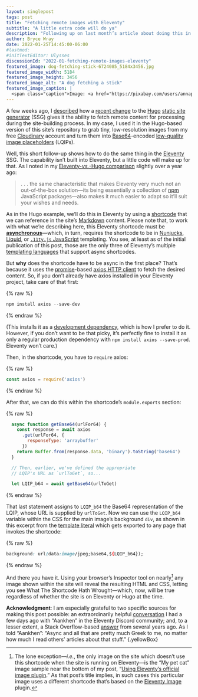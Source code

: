 ```yaml
---
layout: singlepost
tags: post
title: "Fetching remote images with Eleventy"
subtitle: "A little extra code will do ya"
description: "Following up on last month’s article about doing this in Hugo, we explain how to get there in a JavaScript-based SSG."
author: Bryce Wray
date: 2022-01-25T14:45:00-06:00
#lastmod:
#initTextEditor: Ulysses
discussionId: "2022-01-fetching-remote-images-eleventy"
featured_image: dog-fetching-stick-6724085_5184x3456.jpg
featured_image_width: 5184
featured_image_height: 3456
featured_image_alt: "A dog fetching a stick"
featured_image_caption: |
  <span class="caption">Image: <a href="https://pixabay.com/users/annapowa-17446403/?utm_source=link-attribution&amp;utm_medium=referral&amp;utm_campaign=image&amp;utm_content=6724085">Anna Powałowska</a>; <a href="https://pixabay.com/?utm_source=link-attribution&amp;utm_medium=referral&amp;utm_campaign=image&amp;utm_content=6724085">Pixabay</a></span>
---
```


A few weeks ago, I [described](/posts/2021/12/fetching-remote-stuff-hugo-0-90-plus) how a [recent change](https://github.com/gohugoio/hugo/releases/tag/v0.90.0) to the [Hugo](https://gohugo.io) [static site generator](https://jamstack.org/generators) (SSG) gives it the ability to fetch remote content for processing during the site-building process. In my case, I used it in the Hugo-based version of this site’s repository to grab tiny, low-resolution images from my free [Cloudinary](https://cloudinary.com) account and turn them into [Base64](https://en.wikipedia.org/wiki/Base64)-encoded [low-quality image placeholders](https://www.guypo.com/introducing-lqip-low-quality-image-placeholders) (LQIPs).

Well, this short follow-up shows how to do the same thing in the [Eleventy](https://11ty.dev) SSG. The capability isn’t built into Eleventy, but a little code will make up for that. As I noted in my [Eleventy-*vs.*-Hugo comparison](/posts/2020/12/eleventy-hugo-comparing-contrasting/) slightly over a year ago:

> .&nbsp;.&nbsp;. the same characteristic that makes Eleventy very much not an out-of-the-box solution—its being essentially a collection of [npm](https://npmjs.com) JavaScript packages—also makes it much easier to adapt so it’ll suit your wishes and needs.

As in the Hugo example, we’ll do this in Eleventy by using a [shortcode](https://www.11ty.dev/docs/shortcodes/) that we can reference in the site’s [Markdown](https://daringfireball.net/projects/markdown) content. Please note that, to work with what we’re describing here, this Eleventy shortcode must be **[asynchronous](https://developer.mozilla.org/en-US/docs/Glossary/Asynchronous)**—which, in turn, requires the shortcode to be in [Nunjucks](https://www.11ty.dev/docs/languages/nunjucks/#asynchronous-shortcodes), [Liquid](https://www.11ty.dev/docs/languages/liquid/#asynchronous-shortcodes), or [`.11ty.js` JavaScript](https://www.11ty.dev/docs/languages/javascript/#asynchronous-javascript-template-functions) templating. You see, at least as of the initial publication of this post, those are the only three of Eleventy’s multiple [templating languages](https://www.11ty.dev/docs/languages/) that support async shortcodes.

But **why** does the shortcode have to be async in the first place? That’s because it uses the [promise](https://developer.mozilla.org/en-US/docs/Web/JavaScript/Reference/Global_Objects/Promise)-based [axios HTTP client](https://axios-http.com/) to fetch the desired content. So, if you don’t already have axios installed in your Eleventy project, take care of that first:

{% raw %}
```js
npm install axios --save-dev
```
{% endraw %}

(This installs it as a [development dependency](https://docs.npmjs.com/specifying-dependencies-and-devdependencies-in-a-package-json-file), which is how I prefer to do it. However, if you don’t want to be that picky, it’s perfectly fine to install it as only a regular production dependency with `npm install axios --save-prod`. Eleventy won’t care.)

Then, in the shortcode, you have to `require` axios:

{% raw %}
```js
const axios = require('axios')
```
{% endraw %}

After that, we can do this within the shortcode’s `module.exports` section:

{% raw %}
```js
  async function getBase64(urlFor64) {
    const response = await axios
      .get(urlFor64, {
        responseType: 'arraybuffer'
      })
    return Buffer.from(response.data, 'binary').toString('base64')
  }

  // Then, earlier, we've defined the appropriate 
  // LQIP's URL as `urlToGet`, so...

  let LQIP_b64 = await getBase64(urlToGet)
```
{% endraw %}

That last statement assigns to `LQIP_b64` the Base64 representation of the LQIP, whose URL is supplied by `urlToGet`. Now we can use the `LQIP_b64` variable within the CSS for the main image’s background `div`, as shown in this excerpt from the [template literal](https://developer.mozilla.org/en-US/docs/Web/JavaScript/Reference/Template_literals) which gets exported to any page that invokes the shortcode:

{% raw %}
```css
background: url(data:image/jpeg;base64,${LQIP_b64});
```
{% endraw %}

And there you have it. Using your browser’s Inspector tool on nearly[^1] any image shown within the site will reveal the resulting HTML and CSS, letting you see What The Shortcode Hath Wrought—which, now, will be true regardless of whether the site is on Eleventy or Hugo at the time.

**Acknowledgment**: I am especially grateful to two specific sources for making this post possible: an extraordinarily helpful [conversation](https://discord.com/channels/741017160297611315/934524410591838249/) I had a few days ago with “Aankhen” in the Eleventy Discord community; and, to a lesser extent, a Stack Overflow-based [answer](https://stackoverflow.com/questions/41846669/download-an-image-using-axios-and-convert-it-to-base64) from several years ago. As I told “Aankhen”: “Async and all that are pretty much Greek to me, no matter how much I read others’ articles about that stuff.” 
{.yellowBox}

[^1]:	The lone exception—*i.e.*, the only image on the site which doesn’t use this shortcode when the site is running on Eleventy—is the “My pet cat” image sample near the bottom of my post, “[Using Eleventy’s official image plugin](/posts/2021/04/using-eleventys-official-image-plugin/).” As that post’s title implies, in such cases this particular image uses a different shortcode that’s based on the [Eleventy Image](https://www.11ty.dev/docs/plugins/image/) plugin.